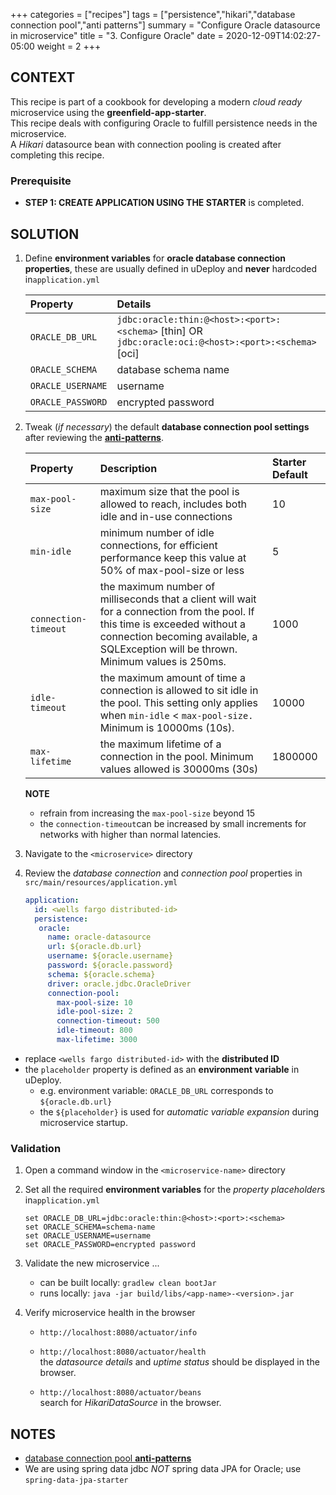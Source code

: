 +++
categories = ["recipes"]
tags = ["persistence","hikari","database connection pool","anti patterns"]
summary = "Configure Oracle datasource in microservice"
title = "3. Configure Oracle"
date = 2020-12-09T14:02:27-05:00
weight = 2
+++

## CONTEXT
This recipe is part of a cookbook for developing a modern _cloud ready_ microservice using the **greenfield-app-starter**.   
This recipe deals with configuring Oracle to fulfill persistence needs in the microservice.  
A _Hikari_ datasource bean with connection pooling is created after completing this recipe. 

### Prerequisite

- **STEP 1: CREATE APPLICATION USING THE STARTER** is completed.

## SOLUTION

1. Define **environment variables** for **oracle database connection properties**,
   these are usually defined in uDeploy and **never**   hardcoded in`application.yml`

   | Property      | Details  |
   | :---          |    :----   | 
   | `ORACLE_DB_URL`  |  `jdbc:oracle:thin:@<host>:<port>:<schema>` [thin] OR `jdbc:oracle:oci:@<host>:<port>:<schema>` [oci] |
   | `ORACLE_SCHEMA`     | database schema name  | 
   | `ORACLE_USERNAME` | username  | 
   | `ORACLE_PASSWORD` | encrypted password|
   
1. Tweak (_if necessary_) the default **database connection pool settings** after reviewing the  [**anti-patterns**](https://github.com/pbelathur/spring-boot-performance-analysis).

   | Property        | Description | Starter Default  |
   | :---          |    :----   |  :----   | 
   | `max-pool-size`  | maximum size that the pool is allowed to reach, includes both idle and in-use connections | 10  |
   | `min-idle` | minimum number of idle connections, for efficient performance keep this value at 50% of max-pool-size or less |5 | 
   | `connection-timeout` | the maximum number of milliseconds that a client will wait for a connection from the pool. If this time is exceeded without a connection becoming available, a SQLException will be thrown. Minimum values is 250ms.   | 1000  |
   | `idle-timeout`  | the maximum amount of time a connection is allowed to sit idle in the pool. This setting only applies when `min-idle` < `max-pool-size.` Minimum is 10000ms (10s). | 10000  | 
   | `max-lifetime`    |the maximum lifetime of a connection in the pool. Minimum values allowed is 30000ms (30s) | 1800000 |

   **NOTE**
   - refrain from increasing the `max-pool-size` beyond 15
   - the `connection-timeout`can be increased by small increments for networks with higher than normal latencies. 

1. Navigate to the `<microservice>` directory

1. Review the _database connection_ and _connection pool_ properties in `src/main/resources/application.yml`
   
   ```yml
   application:
     id: <wells fargo distributed-id>
     persistence:
      oracle:
        name: oracle-datasource
        url: ${oracle.db.url}
        username: ${oracle.username}
        password: ${oracle.password}
        schema: ${oracle.schema}
        driver: oracle.jdbc.OracleDriver
        connection-pool:
          max-pool-size: 10
          idle-pool-size: 2
          connection-timeout: 500
          idle-timeout: 800
          max-lifetime: 3000
   ```
- replace `<wells fargo distributed-id>` with the **distributed ID**   
- the `placeholder` property is defined as an **environment variable** in uDeploy.
   - e.g.  environment variable: `ORACLE_DB_URL` corresponds to `${oracle.db.url}`
   - the `${placeholder}` is used for _automatic variable expansion_ during microservice startup.
   
   
  
### Validation
1. Open a command window in the `<microservice-name>` directory

2. Set all the required **environment variables** for the *property placeholder*s in`application.yml`

   ```shell
   set ORACLE_DB_URL=jdbc:oracle:thin:@<host>:<port>:<schema>
   set ORACLE_SCHEMA=schema-name
   set ORACLE_USERNAME=username
   set ORACLE_PASSWORD=encrypted password
   ```

3. Validate the new microservice ...
   
   - can be built locally: `gradlew clean bootJar`
   - runs locally: `java -jar build/libs/<app-name>-<version>.jar`
 
  
4. Verify microservice health in the browser

   - `http://localhost:8080/actuator/info`

   - `http://localhost:8080/actuator/health`  
      the _datasource details_ and _uptime status_ should be displayed     in the browser.
     
   - `http://localhost:8080/actuator/beans`  
     search for _HikariDataSource_ in the browser.
     
## NOTES
- [database connection pool **anti-patterns**](https://github.com/pbelathur/spring-boot-performance-analysis)
- We are using spring data jdbc *NOT* spring data JPA for Oracle;
  use `spring-data-jpa-starter`